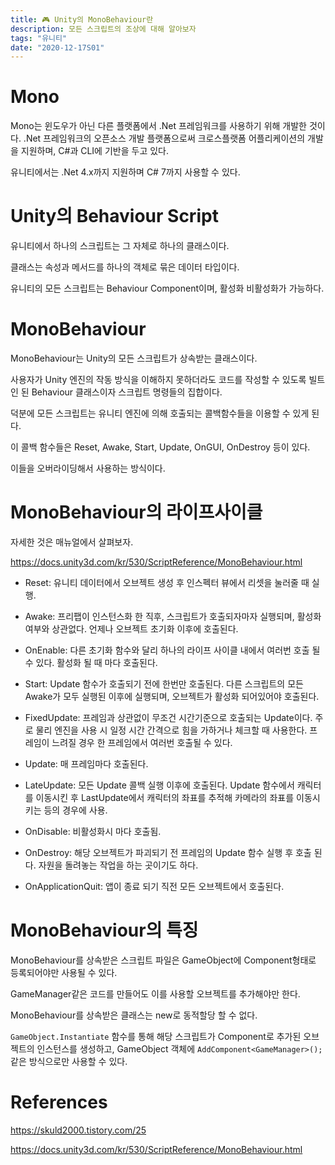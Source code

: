 ```yaml
---
title: 🎮 Unity의 MonoBehaviour란
description: 모든 스크립트의 조상에 대해 알아보자
tags: "유니티"
date: "2020-12-17S01"
---
```


# Mono

Mono는 윈도우가 아닌 다른 플랫폼에서 .Net 프레임워크를 사용하기 위해 개발한 것이다. .Net 프레임워크의 오픈소스 개발 플랫폼으로써 크로스플랫폼 어플리케이션의 개발을 지원하며, C#과 CLI에 기반을 두고 있다.

유니티에서는 .Net 4.x까지 지원하며 C# 7까지 사용할 수 있다.

# Unity의 Behaviour Script

유니티에서 하나의 스크립트는 그 자체로 하나의 클래스이다.

클래스는 속성과 메서드를 하나의 객체로 묶은 데이터 타입이다.

유니티의 모든 스크립트는 Behaviour Component이며, 활성화 비활성화가 가능하다.

# MonoBehaviour

MonoBehaviour는 Unity의 모든 스크립트가 상속받는 클래스이다.

사용자가 Unity 엔진의 작동 방식을 이해하지 못하더라도 코드를 작성할 수 있도록 빌트인 된 Behaviour 클래스이자 스크립트 명령들의 집합이다.

덕분에 모든 스크립트는 유니티 엔진에 의해 호출되는 콜백함수들을 이용할 수 있게 된다.

이 콜백 함수들은 Reset, Awake, Start, Update, OnGUI, OnDestroy 등이 있다.

이들을 오버라이딩해서 사용하는 방식이다.

# MonoBehaviour의 라이프사이클

자세한 것은 매뉴얼에서 살펴보자.

https://docs.unity3d.com/kr/530/ScriptReference/MonoBehaviour.html

- Reset: 유니티 데이터에서 오브젝트 생성 후 인스펙터 뷰에서 리셋을 눌러줄 때 실행.

- Awake: 프리팹이 인스턴스화 한 직후, 스크립트가 호출되자마자 실행되며, 활성화 여부와 상관없다. 언제나 오브젝트 초기화 이후에 호출된다.

- OnEnable: 다른 초기화 함수와 달리 하나의 라이프 사이클 내에서 여러번 호출 될 수 있다. 활성화 될 때 마다 호출된다.

- Start: Update 함수가 호출되기 전에 한번만 호출된다. 다른 스크립트의 모든 Awake가 모두 실행된 이후에 실행되며, 오브젝트가 활성화 되어있어야 호출된다.

- FixedUpdate: 프레임과 상관없이 무조건 시간기준으로 호출되는 Update이다. 주로 물리 엔진을 사용 시 일정 시간 간격으로 힘을 가하거나 체크할 때 사용한다. 프레임이 느려질 경우 한 프레임에서 여러번 호출될 수 있다.

- Update: 매 프레임마다 호출된다.

- LateUpdate: 모든 Update 콜백 실행 이후에 호출된다. Update 함수에서 캐릭터를 이동시킨 후 LastUpdate에서 캐릭터의 좌표를 추적해 카메라의 좌표를 이동시키는 등의 경우에 사용.

- OnDisable: 비활성화시 마다 호출됨.

- OnDestroy: 해당 오브젝트가 파괴되기 전 프레임의 Update 함수 실행 후 호출 된다. 자원을 돌려놓는 작업을 하는 곳이기도 하다.

- OnApplicationQuit: 앱이 종료 되기 직전 모든 오브젝트에서 호출된다.

# MonoBehaviour의 특징

MonoBehaviour를 상속받은 스크립트 파일은 GameObject에 Component형태로 등록되어야만 사용될 수 있다.

GameManager같은 코드를 만들어도 이를 사용할 오브젝트를 추가해야만 한다.

MonoBehaviour를 상속받은 클래스는 new로 동적할당 할 수 없다.

`GameObject.Instantiate` 함수를 통해 해당 스크립트가 Component로 추가된 오브젝트의 인스턴스를 생성하고, GameObject 객체에 `AddComponent<GameManager>();` 같은 방식으로만 사용할 수 있다.

# References

https://skuld2000.tistory.com/25

https://docs.unity3d.com/kr/530/ScriptReference/MonoBehaviour.html

